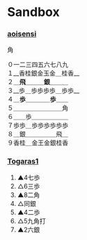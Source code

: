 

# Sandbox

### [aoisensi](http://twitter.com/aoisensi)

角

０一二三四五六七八九  
１__香桂銀金玉金＿桂香__  
２＿__飛__＿＿＿__銀__＿＿＿    
３__歩＿歩歩歩歩＿歩歩__  
４＿__歩__＿＿＿＿__歩__＿＿  
５＿＿＿＿＿＿＿＿角  
６＿＿歩＿＿＿＿＿＿  
７歩歩＿歩歩歩歩歩歩  
８＿銀＿＿＿＿＿飛＿  
９香桂＿金王金銀桂香  



### [Togaras1](http://twitter.com/Togaras1)


1. ▲4七歩
2. △6三歩
3. ▲8二角
4. △同銀
5. ▲4二歩
6. △5九角打
7. ▲2六銀